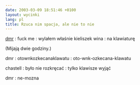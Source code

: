 ```yaml
---
date: 2003-03-09 18:51:46 +0100
layout: wycinki
lang: pl
title: Rzuca nim spacja, ale nie to nie
---
```


[dmr](http://bol-istnienia.org/?lupa=554 'cierpienia młodego maturzysty')
: fuck me
: wylałem właśnie kieliszek wina
: na klawiaturę

(Mijają dwie godziny.)

dmr
: otownkozkecanaklawatu
: oto-wnk-ozkecana-klawatu

chastell
: było nie rozkręcać
: tylko klawisze wyjąć

dmr
: ne-mozna
